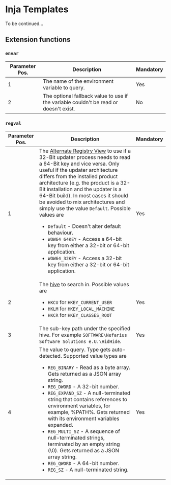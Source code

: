 # Inja Templates

To be continued...

## Extension functions

### `envar`

Parameter Pos. | Description | Mandatory
---|---|---
1 | The name of the environment variable to query. | Yes
2 | The optional fallback value to use if the variable couldn't be read or doesn't exist. | No

### `regval`

Parameter Pos. | Description | Mandatory
---|---|---
1 | The [Alternate Registry View](https://learn.microsoft.com/en-us/windows/win32/winprog64/accessing-an-alternate-registry-view) to use if a 32-Bit updater process needs to read a 64-Bit key and vice versa. Only useful if the updater architecture differs from the installed product architecture (e.g. the product is a 32-Bit installation and the updater is a 64-Bit build). In most cases it should be avoided to mix architectures and simply use the value `Default`. Possible values are <ul><li>`Default` - Doesn't alter default behaviour.</li><li>`WOW64_64KEY` - Access a 64-bit key from either a 32-bit or 64-bit application.</li><li>`WOW64_32KEY` - Access a 32-bit key from either a 32-bit or 64-bit application.</li></ul> | Yes
2 | The [hive](https://learn.microsoft.com/en-us/troubleshoot/windows-server/performance/windows-registry-advanced-users) to search in. Possible values are <ul><li>`HKCU` for `HKEY_CURRENT_USER`</li><li>`HKLM` for `HKEY_LOCAL_MACHINE`</li><li>`HKCR` for `HKEY_CLASSES_ROOT`</li></ul> | Yes
3 | The sub-key path under the specified hive. For example `SOFTWARE\Nefarius Software Solutions e.U.\HidHide`. | Yes
4 | The value to query. Type gets auto-detected. Supported value types are <ul><li>`REG_BINARY` - Read as a byte array. Gets returned as a JSON array string.</li><li>`REG_DWORD` - A 32-bit number.</li><li>`REG_EXPAND_SZ` - A null-terminated string that contains references to environment variables, for example, %PATH%. Gets returned with its environment variables expanded.</li><li>`REG_MULTI_SZ` - A sequence of null-terminated strings, terminated by an empty string (\0). Gets returned as a JSON array string.</li><li>`REG_QWORD` - A 64-bit number.</li><li>`REG_SZ` - A null-terminated string.</li></ul> | Yes
